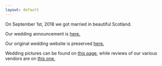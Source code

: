 ```yaml
---
layout: default
---
```


On September 1st, 2018 we got married in beautiful Scotland.

Our wedding announcement is [here.](https://www.nytimes.com/2018/09/02/fashion/weddings/zoe-guengerich-connor-dowd.html)

Our original wedding website is preserved [here.](https://web.archive.org/web/20180821125924/https://www.zoeandconnor.com/)

Wedding pictures can be found on [this page](https://zgandcd.github.io/pics), while reviews of our various vendors are on [this one.](https://zgandcd.github.io/reviews)

